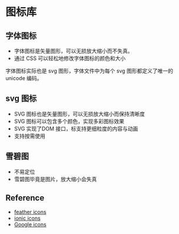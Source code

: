# 图标库

## 字体图标
- 字体图标是矢量图形，可以无损放大缩小而不失真。
- 通过 CSS 可以轻松地修改字体图标的颜色和大小

字体图标实际也是 svg 图形，字体文件中为每个 svg 图形都定义了唯一的 unicode 编码。


## svg 图标
- SVG 图标也是矢量图形，可以无损放大缩小而保持清晰度
- SVG 图标可以包含多个颜色，实现多彩图标效果
- SVG 实现了DOM 接口，标支持更细粒度的内容与动画
- 支持按需使用


## 雪碧图
- 不易定位
- 雪碧图毕竟是图片，放大缩小会失真


## Reference
- [feather icons](https://feathericons.com/)
- [ionic icons](https://ionic.io/ionicons/usage)
- [Google icons](https://fonts.google.com/)